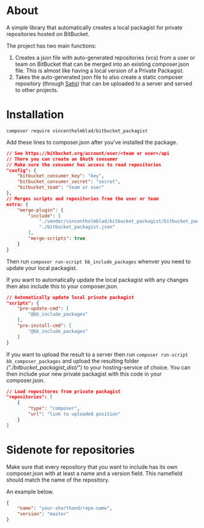About
=====
A simple library that automatically creates a local packagist for private repositories hosted on BitBucket.

The project has two main functions:

1. Creates a json file with auto-generated repositories (vcs) from a user or team on BitBucket that can be merged into an existing composer.json file. This is almost like having a local version of a Private Packagist.
2. Takes the auto-generated json file to also create a static composer repository (through [Satis]("https://github.com/composer/satis")) that can be uploaded to a server and served to other projects.

Installation
============

`composer require vincentholmblad/bitbucket_packagist`

Add these lines to composer.json after you've installed the package.

```json
// See https://bitbucket.org/account/user/<team or user>/api
// There you can create an OAuth consumer
// Make sure the consumer has access to read repositories
"config": {
    "bitbucket_consumer_key": "key",
    "bitbucket_consumer_secret": "secret",
    "bitbucket_team": "team or user"
},
// Merges scripts and repositories from the user or team
extra: {
    "merge-plugin": {
        "include": [
            "./vendor/vincentholmblad/bitbucket_packagist/bitbucket_packagist_base.json",
            "./bitbucket_packagist.json"
        ],
        "merge-scripts": true
    }
}
```

Then run `composer run-script bb_include_packages` whenver you need to update your local packagist.

If you want to automatically update the local packagist with any changes then also include this to your composer.json.

```json
// Automatically update local private packagist
"scripts": {
    "pre-update-cmd": [
        "@bb_include_packages"
    ],
    "pre-install-cmd": [
        "@bb_include_packages"
    ]
}
```

If you want to upload the result to a server then run `composer run-script bb_composer_packages` and upload the resulting folder *("./bitbucket_packagist_dist/")* to your hosting-service of choice. You can then include your new private packagist with this code in your composer.json.

```json
// Load repositores from private packagist
"repositories": [
    {
        "type": "composer",
        "url": "link to uploaded position"
    }
]
```

Sidenote for repositories
=========================

Make sure that every repository that you want to include has its own composer.json with at least a name and a version field. This namefield should match the name of the repository.

An example below.

```json
{
    "name": "your-shorthand/repo-name",
    "version": "master"
}
```
